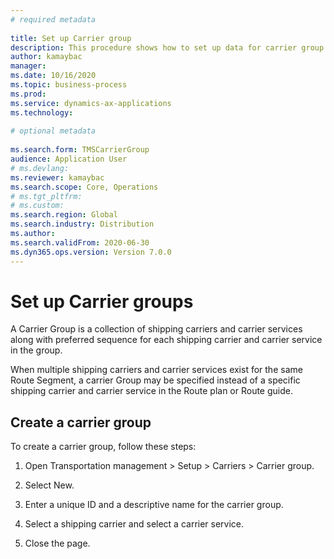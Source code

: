 ```yaml
--- 
# required metadata 
 
title: Set up Carrier group
description: This procedure shows how to set up data for carrier group. 
author: kamaybac
manager:  
ms.date: 10/16/2020
ms.topic: business-process 
ms.prod:  
ms.service: dynamics-ax-applications 
ms.technology:  
 
# optional metadata 
 
ms.search.form: TMSCarrierGroup   
audience: Application User 
# ms.devlang:  
ms.reviewer: kamaybac
ms.search.scope: Core, Operations 
# ms.tgt_pltfrm:  
# ms.custom:  
ms.search.region: Global
ms.search.industry: Distribution
ms.author: 
ms.search.validFrom: 2020-06-30 
ms.dyn365.ops.version: Version 7.0.0 
---
```


# Set up Carrier groups

A Carrier Group is a collection of shipping carriers and carrier services along with preferred sequence for each shipping carrier and carrier service in the group.

When multiple shipping carriers and carrier services exist for the same Route Segment, a carrier Group may be specified instead of a specific shipping carrier and carrier service in the Route plan or Route guide.

## Create a carrier group

To create a carrier group, follow these steps:

1.  Open Transportation management &gt; Setup &gt; Carriers &gt; Carrier group.

2.  Select New.

3.  Enter a unique ID and a descriptive name for the carrier group.

4.  Select a shipping carrier and select a carrier service.

5.  Close the page.


